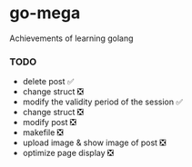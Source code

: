 # go-mega
Achievements of learning golang

### TODO

* delete post ✅
* change struct  ❎
* modify the validity period of the session  ✅
* change struct  ❎
* modify post ❎
* makefile  ❎
* upload image & show image of post ❎
* optimize page display   ❎